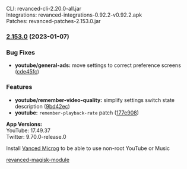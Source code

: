CLI: revanced-cli-2.20.0-all.jar  
Integrations: revanced-integrations-0.92.2-v0.92.2.apk  
Patches: revanced-patches-2.153.0.jar  

### [2.153.0](https://github.com/revanced/revanced-patches/compare/v2.152.0...v2.153.0) (2023-01-07)
### Bug Fixes
* **youtube/general-ads:** move settings to correct preference screens ([cde45fc](https://github.com/revanced/revanced-patches/commit/cde45fca769eddea64072f13f836d46560a4a89a))
### Features
* **youtube/remember-video-quality:** simplify settings switch state description ([9bd42ec](https://github.com/revanced/revanced-patches/commit/9bd42ec1a1b54b103cd2550211515acdaf90e9de))
* **youtube:** `remember-playback-rate` patch ([177e908](https://github.com/revanced/revanced-patches/commit/177e908dba260f184a2835b73b834563ca9c29fd))

  
**App Versions:**  
YouTube: 17.49.37  
Twitter: 9.70.0-release.0  

Install [Vanced Microg](https://github.com/inotia00/VancedMicroG/releases) to be able to use non-root YouTube or Music  

[revanced-magisk-module](https://github.com/Vucko130/revanced-magisk-module)  

